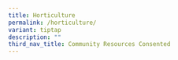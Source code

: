 ```yaml
---
title: Horticulture
permalink: /horticulture/
variant: tiptap
description: ""
third_nav_title: Community Resources Consented
---
```

